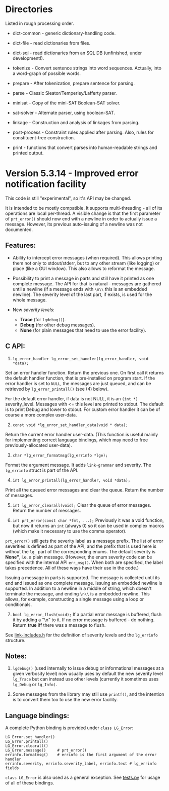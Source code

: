 
Directories
===========
Listed in rough processing order.

 * dict-common  - generic dictionary-handling code.
 * dict-file    - read dictionaries from files.
 * dict-sql     - read dictionaries from an SQL DB
                  (unfinished, under development!).

 * tokenize     - Convert sentence strings into word sequences.
                  Actually, into a word-graph of possible words.

 * prepare      - After tokenization, prepare sentence for parsing.

 * parse        - Classic Sleator/Temperley/Lafferty parser.

 * minisat      - Copy of the mini-SAT Boolean-SAT solver.
 * sat-solver   - Alternate parser, using boolean-SAT.

 * linkage      - Construction and analysis of linkages from parsing.

 * post-process - Constraint rules applied after parsing.
                  Also, rules for constituent-tree construction.

 * print        - functions that convert parses into
                  human-readable strings and printed output.


Version 5.3.14 - Improved error notification facility
=====================================================

This code is still "experimental", so it's API may be changed.

It is intended to be mostly compatible. It supports multi-threading -
all of its operations are local per-thread.
A visible change is that the first parameter of `prt_error()` should now end
with a newline in order to actually issue a message. However, its previous
auto-issuing of a newline was not documented.

Features:
---------
- Ability to intercept error messages (when required). This allows printing
them not only to stdout/stderr, but to any other stream (like logging)
or place (like a GUI window). This also allows to reformat the message.

- Possibility to print a message in parts and still have it printed as one
 complete message. The API for that is natural - messages are gathered
until a newline (if a message ends with `\n\\` this is an embedded
newline). The severity level of the last part, if exists, is used for the
whole message.

- New _severity levels_:
  * **Trace** (for `lgdebug()`).
  * **Debug** (for other debug messages).
  * **None** (for plain messages that need to use the error facility).

C API:
------
1)  `lg_error_handler lg_error_set_handler(lg_error_handler, void *data);`

Set an error handler function. Return the previous one.
On first call it returns the default handler function, that is
pre-installed on program start.
If the error handler is set to `NULL`, the messages are just queued,
and can be retrieved by `lg_error_printall()` (see (4) below).

For the default error handler, if data is not NULL, it is an
`(int *)` severity_level. Messages with <= this level are printed to stdout.
The default is to print Debug and lower to stdout.
For custom error handler it can be of course a more complex user-data.

2)  `const void *lg_error_set_handler_data(void * data);`

Return the current error handler user-data.
(This function is useful mainly for implementing correct language
bindings, which may need to free previously-allocated user-data).

3)  `char *lg_error_formatmsg(lg_errinfo *lge);`

Format the argument message.
It adds `link-grammar` and severity.
The `lg_errinfo` struct is part of the API.

4)  `int lg_error_printall(lg_error_handler, void *data);`

Print all the queued error messages and clear the queue.
Return the number of messages.

5)  `int lg_error_clearall(void);`
Clear the queue of error messages.
Return the number of messages.

6)  `int prt_error(const char *fmt, ...);`
Previously it was a void function, but now it returns an `int` (always 0) so
it can be used in complex macros (which make it necessary to use the comma
operator).

`prt_error()` still gets the severity label as a message prefix.
The list of error severities is defined as part of the API, and the
prefix that is used here is without the `lg_` part of the corresponding
enums.  The default severity is **None"**, i.e. a plain message.
(However, the enum severity code can be specified with the internal API
`err_msg()`. When both are specified, the label takes precedence. All of
these ways have their use in the code.)

Issuing a message in parts is supported. The message is collected until
its end and issued as one complete message. Issuing an embedded newline is
supported. In addition to a newline in a middle of string, which doesn't
terminate the message, and ending `\n\\` is a embedded newline.
This allows, for example, constructing a single message using a loop or
conditionals.

7)  `bool lg_error_flush(void);`
If a partial error message is buffered, flush it by adding a "\n" to it.
If no error message is buffered - do nothing.
Return **true** iff there was a message to flush.

See [link-includes.h](link-includes.h) for the definition of
severity levels and the `lg_errinfo` structure.

Notes:
------
1.  `lgdebug()` (used internally to issue debug or informational messages at
a given verbosity level) now usually uses by default the new severity level
`lg_Trace` but can instead use other levels (currently it sometimes uses
`lg_Debug` or `lg_Info)`.

2.  Some messages from the library may still use `printf()`, and the
intention is to convert them too to use the new error facility.

Language bindings:
------------------
A complete Python binding is provided under `class LG_Error`:
```
LG_Error.set_handler()
LG_Error.printall()
LG_Error.clearall()
LG_Error.message()     # prt_error()
errinfo.formatmsg()    # errinfo is the first argument of the error handler
errinfo.severity, errinfo.severity_label, errinfo.text # lg_errinfo fields
```

`class LG_Error` is also used as a general exception.
See [tests.py](../bindings/python-examples/tests.py) for usage of all of these
bindings.
